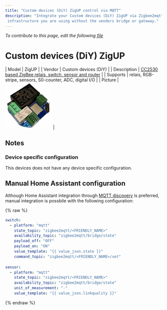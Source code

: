 ```yaml
---
title: "Custom devices (DiY) ZigUP control via MQTT"
description: "Integrate your Custom devices (DiY) ZigUP via Zigbee2mqtt with whatever smart home
 infrastructure you are using without the vendors bridge or gateway."
---
```


*To contribute to this page, edit the following
[file](https://github.com/Koenkk/zigbee2mqtt.io/blob/master/docs/devices/ZigUP.md)*

# Custom devices (DiY) ZigUP

| Model | ZigUP  |
| Vendor  | Custom devices (DiY)  |
| Description | [CC2530 based ZigBee relais, switch, sensor and router](https://github.com/formtapez/ZigUP/) |
| Supports | relais, RGB-stripe, sensors, S0-counter, ADC, digital I/O |
| Picture | ![Custom devices (DiY) ZigUP](../images/devices/ZigUP.jpg) |

## Notes


### Device specific configuration
This devices does not have any device specific configuration.


## Manual Home Assistant configuration
Although Home Assistant integration through [MQTT discovery](../integration/home_assistant) is preferred,
manual integration is possbile with the following configuration:


{% raw %}
```yaml
switch:
  - platform: "mqtt"
    state_topic: "zigbee2mqtt/<FRIENDLY_NAME>"
    availability_topic: "zigbee2mqtt/bridge/state"
    payload_off: "OFF"
    payload_on: "ON"
    value_template: "{{ value_json.state }}"
    command_topic: "zigbee2mqtt/<FRIENDLY_NAME>/set"

sensor:
  - platform: "mqtt"
    state_topic: "zigbee2mqtt/<FRIENDLY_NAME>"
    availability_topic: "zigbee2mqtt/bridge/state"
    unit_of_measurement: "-"
    value_template: "{{ value_json.linkquality }}"
```
{% endraw %}


